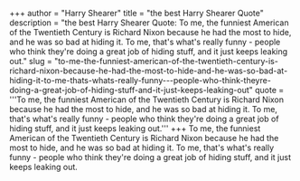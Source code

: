+++
author = "Harry Shearer"
title = "the best Harry Shearer Quote"
description = "the best Harry Shearer Quote: To me, the funniest American of the Twentieth Century is Richard Nixon because he had the most to hide, and he was so bad at hiding it. To me, that's what's really funny - people who think they're doing a great job of hiding stuff, and it just keeps leaking out."
slug = "to-me-the-funniest-american-of-the-twentieth-century-is-richard-nixon-because-he-had-the-most-to-hide-and-he-was-so-bad-at-hiding-it-to-me-thats-whats-really-funny---people-who-think-theyre-doing-a-great-job-of-hiding-stuff-and-it-just-keeps-leaking-out"
quote = '''To me, the funniest American of the Twentieth Century is Richard Nixon because he had the most to hide, and he was so bad at hiding it. To me, that's what's really funny - people who think they're doing a great job of hiding stuff, and it just keeps leaking out.'''
+++
To me, the funniest American of the Twentieth Century is Richard Nixon because he had the most to hide, and he was so bad at hiding it. To me, that's what's really funny - people who think they're doing a great job of hiding stuff, and it just keeps leaking out.
